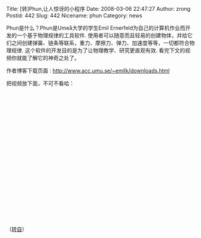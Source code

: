 Title: [转]Phun,让人惊讶的小程序
Date: 2008-03-06 22:47:27
Author: zrong
Postid: 442
Slug: 442
Nicename: phun
Category: news

Phun是什么？Phun是Umeå大学的学生Emil
Ernerfeld为自己的计算机作业而开发的一个基于物理规律的工具软件.
使用者可以随意而且轻易的创建物体，并给它们之间创建弹簧、链条等联系，重力、摩擦力、弹力、加速度等等，一切都符合物理规律.
这个软件的开发目的是为了让物理教学、研究更直观有效.
看完下文的视频你就能了解它的神奇之处了。

作者博客下载页面 : <http://www.acc.umu.se/~emilk/downloads.html>

<p>
把视频放下面，不可不看哈：  

<object width="425" height="355">
<param name="movie" value="http://www.youtube.com/v/0H5g9VS0ENM&amp;rel=1&amp;border=0"></param><param name="wmode" value="transparent"></param>

<embed src="http://www.youtube.com/v/0H5g9VS0ENM&amp;rel=1&amp;border=0" type="application/x-shockwave-flash" wmode="transparent" width="425" height="355">
</embed>
</object>
  
<!--more-->  
（[转自](http://www.cnbeta.com/articles/50647.htm)）

</p>

